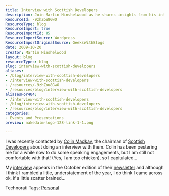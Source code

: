 ```yaml
---
title: Interview with Scottish Developers
description: Join Martin Hinshelwood as he shares insights from his interview with Scottish Developers, exploring the tech scene and personal reflections. Read more!
ResourceId: -9zhZou8GwO
ResourceType: blog
ResourceImport: true
ResourceImportId: 85
ResourceImportSource: Wordpress
ResourceImportOriginalSource: GeeksWithBlogs
date: 2009-10-20
creator: Martin Hinshelwood
layout: blog
resourceTypes: blog
slug: interview-with-scottish-developers
aliases:
- /blog/interview-with-scottish-developers
- /interview-with-scottish-developers
- /resources/-9zhZou8GwO
- /resources/blog/interview-with-scottish-developers
aliasesFor404:
- /interview-with-scottish-developers
- /blog/interview-with-scottish-developers
- /resources/blog/interview-with-scottish-developers
categories:
- Events and Presentations
preview: nakedalm-logo-128-link-1-1.png

---
```

I was recently contacted by [Colin Mackay](http://www.colinmackay.net/), the chairman of [Scottish Developers](http://scottishdevelopers.com) about doing an interview with them. Colin has been pestering me for a while now to do some speaking engagements, but I am still not comfortable with that! (Yes, I am too chicken), so I capitulated…

My [interview](http://scottishdevelopers.com/2009/10/19/october-newsletter/) appears in the October edition of their [newsletter](http://scottishdevelopers.com/2009/10/19/october-newsletter/) and although I think I rambled a little, understatement of the year, I do think I came across ok, if a little scatter brained…

Technorati Tags: [Personal](http://technorati.com/tags/Personal)
